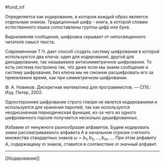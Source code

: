 #fund_inf 

Определяется как кодирование, в котором каждый образ является отдельным знаком.
Традиционный шифр - книга, в которой словам естественного языка сопоставлены группы цифр или букв.

Видоизменяя сообщения, шифровка скрывает от непосвященного читателя смысл текста.

Современнная Т.Ч. дает способ создать систему шифрования в которой используются два ключа: один для кодирования, другой для декодирования, так называемое антисимметричное шифрование.
То есть система построена так, что даже если мы знаем сообщение и систему шифрования, без ключа мы не сможем расшифровать его за приемлемое время, как при симметричном шифровании.

  Ф. А. Новиков. Дискретная математика для программистов. — СПб.: Изд. Питер, 2002. 

Одностороннее шифрование строго говоря не явлется кодированием и используется для хранения паролей, так как используется неоднозначная периодическая функция, из-за чего из одного шифрованного пароля получается несколько дешифрованных.

Избавим от ненужного разнообразия алфавитов. 
Будем кодировать знаки рассматриваемого алфавита $A$ в начальном отрезке счетного множества стандартных знаков $\omega = b_1, b_2, \dots, b_m, \dots$. 
При этом алфавиту $A$, содержащему $m$ знаков, ставится в соотвествие $m$ значный алфавит.

---
[[Кодирование]]